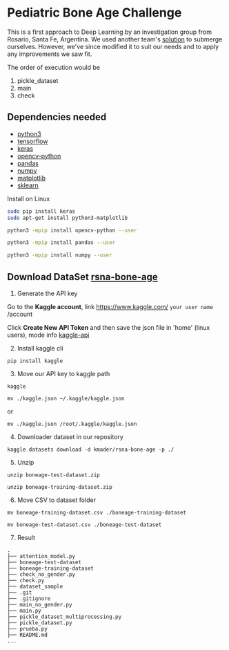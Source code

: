 # Pediatric Bone Age Challenge
This is a first approach to Deep Learning by an investigation group from Rosario, Santa Fe, Argentina.
We used another team's [solution](https://github.com/thevishalagarwal/BoneAgeEstimation) to submerge ourselves. However, we've since modified it to suit our needs and to apply any improvements we saw fit.

The order of execution would be
1. pickle_dataset
2. main
3. check

## Dependencies needed

* [python3](https://www.python.org/)
* [tensorflow](https://www.tensorflow.org/)
* [keras](https://keras.io)
* [opencv-python](https://www.opencv.org/)
* [pandas](https://pandas.pydata.org/)
* [numpy](http://www.numpy.org/)
* [matplotlib](http://www.matplotlib.org/)
* [sklearn](http://scikit-learn.org/stable/)

Install on Linux
```bash
sudo pip install keras
sudo apt-get install python3-matplotlib

python3 -mpip install opencv-python --user

python3 -mpip install pandas --user

python3 -mpip install numpy --user
```


## Download DataSet [rsna-bone-age](https://www.kaggle.com/kmader/rsna-bone-age)

1. Generate the API key

Go to the __Kaggle account__, link https://www.kaggle.com/ `your user name` /account

Click __Create New API Token__ and then save the json file in 'home' (linux users), mode info [kaggle-api](https://github.com/Kaggle/kaggle-api#api-credentials)

2. Install kaggle cli

```shell
pip install kaggle
```

3. Move our API key to kaggle path

```shell
kaggle
```

```shell
mv ./kaggle.json ~/.kaggle/kaggle.json
```
or
```shell
mv ./kaggle.json /root/.kaggle/kaggle.json
```

4. Downloader dataset in our repository

```shell
kaggle datasets download -d kmader/rsna-bone-age -p ./
```

5. Unzip

```shell
unzip boneage-test-dataset.zip

unzip boneage-training-dataset.zip
```

6. Move CSV  to dataset folder

```shell
mv boneage-training-dataset.csv ./boneage-training-dataset

mv boneage-test-dataset.csv ./boneage-test-dataset
```

7. Result

```shell
.
├── attention_model.py
├── boneage-test-dataset
├── boneage-training-dataset
├── check_no_gender.py
├── check.py
├── dataset_sample
├── .git
├── .gitignore
├── main_no_gender.py
├── main.py
├── pickle_dataset_multiprocessing.py
├── pickle_dataset.py
├── prueba.py
├── README.md
...
```

